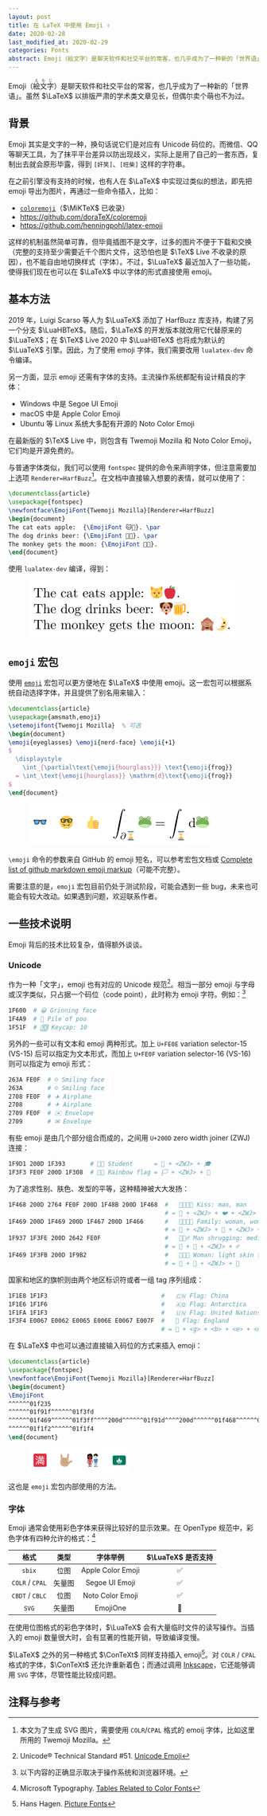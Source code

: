 ```yaml
---
layout: post
title: 在 LaTeX 中使用 Emoji ✌️
date: 2020-02-28
last_modified_at: 2020-02-29
categories: Fonts
abstract: Emoji（絵文字）是聊天软件和社交平台的常客，也几乎成为了一种新的「世界语」。虽然 $\LaTeX$ 以排版严肃的学术类文章见长，但偶尔卖个萌也不为过。
---
```


Emoji（<span lang="ja"><ruby>絵<rt>え</rt></ruby><ruby>文<rt>も</rt></ruby><ruby>字<rt>じ</rt></ruby></span>）是聊天软件和社交平台的常客，也几乎成为了一种新的「世界语」。虽然 $\LaTeX$ 以排版严肃的学术类文章见长，但偶尔卖个萌也不为过。

## 背景

Emoji 其实是文字的一种，换句话说它们是对应有 Unicode 码位的。而微信、QQ 等聊天工具，为了抹平平台差异以防出现歧义，实际上是用了自己的一套东西，复制出去就会原形毕露，得到 `[奸笑]`、`[旺柴]` 这样的字符串。

在之前引擎没有支持的时候，也有人在 $\LaTeX$ 中实现过类似的想法，即先把 emoji 导出为图片，再通过一些命令插入，比如：

- [`coloremoji`](https://ctan.org/pkg/coloremoji)（$\MiKTeX$ 已收录）
- <https://github.com/doraTeX/coloremoji>
- <https://github.com/henningpohl/latex-emoji>

这样的机制虽然简单可靠，但毕竟插图不是文字，过多的图片不便于下载和交换（完整的支持至少需要近千个图片文件，这恐怕也是 $\TeX$ Live 不收录的原因），也不能自由地切换样式（字体）。不过，$\LuaTeX$ 最近加入了一些功能，使得我们现在也可以在 $\LaTeX$ 中以字体的形式直接使用 emoji。

## 基本方法

2019 年，Luigi Scarso 等人为 $\LuaTeX$ 添加了 HarfBuzz 库支持，构建了另一个分支 $\LuaHBTeX$。随后，$\LaTeX$ 的开发版本就改用它代替原来的 $\LuaTeX$；在 $\TeX$ Live 2020 中 $\LuaHBTeX$ 也将成为默认的 $\LuaTeX$ 引擎。因此，为了使用 emoji 字体，我们需要改用 `lualatex-dev` 命令编译。

另一方面，显示 emoji 还需有字体的支持。主流操作系统都配有设计精良的字体：

- Windows 中是 Segoe UI Emoji
- macOS 中是 Apple Color Emoji
- Ubuntu 等 Linux 系统大多配有开源的 Noto Color Emoji

在最新版的 $\TeX$ Live 中，则包含有 Twemoji Mozilla 和 Noto Color Emoji，它们均是开源免费的。

与普通字体类似，我们可以使用 `fontspec` 提供的命令来声明字体，但注意需要加上选项 `Renderer=HarfBuzz`[^twemoji]。在文档中直接输入想要的表情，就可以使用了：

[^twemoji]: 本文为了生成 SVG 图片，需要使用 `COLR`/`CPAL` 格式的 emoij 字体，比如这里所用的 Twemoji Mozilla。

```tex
\documentclass{article}
\usepackage{fontspec}
\newfontface\EmojiFont{Twemoji Mozilla}[Renderer=HarfBuzz]
\begin{document}
The cat eats apple:  {\EmojiFont 🐱🍎}. \par
The dog drinks beer: {\EmojiFont 🐶🍺}. \par
The monkey gets the moon: {\EmojiFont 🙈🌛}.
\end{document}
```

使用 `lualatex-dev` 编译，得到：

<figure>
  <img src="/images/latex-emoji/emoji-basic.svg" alt="emoji-basic">
</figure>

## `emoji` 宏包

使用 [`emoji`](https://ctan.org/pkg/emoji) 宏包可以更方便地在 $\LaTeX$ 中使用 emoji。这一宏包可以根据系统自动选择字体，并且提供了别名用来输入：

```tex
\documentclass{article}
\usepackage{amsmath,emoji}
\setemojifont{Twemoji Mozilla}  % 可选
\begin{document}
\emoji{eyeglasses} \emoji{nerd-face} \emoji{+1}
$
  \displaystyle
    \int_{\partial\text{\emoji{hourglass}}} \text{\emoji{frog}}
  = \int_\text{\emoji{hourglass}} \mathrm{d}\text{\emoji{frog}}
$
\end{document}
```

<figure>
  <img src="/images/latex-emoji/emoji-package.svg" alt="emoji-package">
</figure>

`\emoji` 命令的参数来自 GitHub 的 emoji 短名，可以参考宏包文档或 [Complete list of github markdown emoji markup](https://gist.github.com/rxaviers/7360908)（可能不完整）。

需要注意的是，`emoji` 宏包目前仍处于测试阶段，可能会遇到一些 bug，未来也可能会有较大改动。如果遇到问题，欢迎联系作者。

## 一些技术说明

Emoji 背后的技术比较复杂，值得额外谈谈。

### Unicode

作为一种「文字」，emoji 也有对应的 Unicode 规范[^unicode-tr51]。相当一部分 emoji 与字母或汉字类似，只占据一个码位（code point），此时称为 emoji 字符。例如：[^font]

[^unicode-tr51]: Unicode&reg; Technical Standard #51. [Unicode Emoji](https://www.unicode.org/reports/tr51/)
[^font]: 以下内容的正确显示取决于操作系统和浏览器环境。

```sh
1F600  # 😀 Grinning face
1F4A9  # 💩 Pile of poo
1F51F  # 🔟 Keycap: 10
```

另外的一些可以有文本和 emoji 两种形式。加上 `U+FE0E` variation selector-15 (VS-15) 后可以指定为文本形式，而加上 `U+FE0F` variation selector-16 (VS-16) 则可以指定为 emoji 形式：

```sh
263A FE0F  # ☺️ Smiling face
263A       # ☺ Smiling face
2708 FE0F  # ✈️ Airplane
2708       # ✈ Airplane
2709 FE0F  # ✉️ Envelope
2709       # ✉ Envelope
```

有些 emoji 是由几个部分组合而成的，之间用 `U+200D` zero width joiner (ZWJ) 连接：

```sh
1F9D1 200D 1F393       # 🧑‍🎓 Student      = 🧑 + <ZWJ> + 🎓
1F3F3 FE0F 200D 1F308  # 🏳️‍🌈 Rainbow flag = 🏳️ + <ZWJ> + 🌈
```

为了追求性别、肤色、发型的平等，这种精神被大大发扬：

```sh
1F468 200D 2764 FE0F 200D 1F48B 200D 1F468  #   👨‍❤️‍💋‍👨 Kiss: man, man
                                            # = 👨 + <ZWJ> + ❤️ + <ZWJ> + 💋 + <ZWJ> + 👨
1F469 200D 1F469 200D 1F467 200D 1F466      #   👩‍👩‍👧‍👦 Family: woman, woman, girl, boy
                                            # = 👩 + <ZWJ> + 👩 + <ZWJ> + 👧 + <ZWJ> + 👦
1F937 1F3FE 200D 2642 FE0F                  #   🤷🏾‍♂️ Man shrugging: medium-dark skin tone
                                            # = 🤷 + 🏾 + <ZWJ> + ♂️
1F469 1F3FB 200D 1F9B2                      #   👩🏻‍🦲 Woman: light skin tone, bald
                                            # = 👩 + 🏻 + <ZWJ> + 🦲
```

国家和地区的旗帜则由两个地区标识符或者一组 tag 序列组成：

```sh
1F1E8 1F1F3                                #   🇨🇳 Flag: China          = 🇨 + 🇳
1F1E6 1F1F6                                #   🇦🇶 Flag: Antarctica     = 🇦 + 🇶
1F1FA 1F1F3                                #   🇺🇳 Flag: United Nations = 🇺 + 🇳
1F3F4 E0067 E0062 E0065 E006E E0067 E007F  #   🏴󠁧󠁢󠁥󠁮󠁧󠁿 Flag: England
                                           # = 🏴 + <g> + <b> + <e> + <n> + <g> + <END>
```

在 $\LaTeX$ 中也可以通过直接输入码位的方式来插入 emoji：

```tex
\documentclass{article}
\usepackage{fontspec}
\newfontface\EmojiFont{Twemoji Mozilla}[Renderer=HarfBuzz]
\begin{document}
\EmojiFont
^^^^^^01f235
^^^^^^01f91f^^^^^^01f3fd
^^^^^^01f469^^^^^^01f3ff^^^^200d^^^^^^01f91d^^^^200d^^^^^^01f468^^^^^^01f3fb
^^^^^^01f1f2^^^^^^01f1f4
\end{document}
```

<figure>
  <img src="/images/latex-emoji/emoji-unicode.svg" alt="emoji-unicode">
</figure>

这也是 `emoji` 宏包内部使用的方法。

### 字体

Emoji 通常会使用彩色字体来获得比较好的显示效果。在 OpenType 规范中，彩色字体有四种允许的格式：[^opentype-color-font]

[^opentype-color-font]: Microsoft Typography. [Tables Related to Color Fonts](https://docs.microsoft.com/typography/opentype/spec/otff#tables-related-to-color-fonts)

| 格式            | 类型   | 字体举例          | $\LuaTeX$ 是否支持 |
|:---------------:|:------:|:-----------------:|:--------------------:|
| `sbix`          | 位图   | Apple Color Emoji | ✅ |
| `COLR` / `CPAL` | 矢量图 | Segoe UI Emoji    | ✅ |
| `CBDT` / `CBLC` | 位图   | Noto Color Emoji  | ✅ |
| `SVG`           | 矢量图 | EmojiOne          | 🚫 |

在使用位图格式的彩色字体时，$\LuaTeX$ 会有大量临时文件的读写操作。当插入的 emoji 数量很大时，会有显著的性能开销，导致编译变慢。

$\LaTeX$ 之外的另一种格式 $\ConTeXt$ 同样支持插入 emoji[^context-emoji]。对 `COLR` / `CPAL` 格式的字体，$\ConTeXt$ 还允许重新着色；而通过调用 [Inkscape](https://inkscape.org/)，它还能够调用 `SVG` 字体，尽管性能比较成问题。

[^context-emoji]: Hans Hagen. [Picture Fonts](https://meeting.contextgarden.net/2017/talks/2017-09-12-hans-color-fonts/picture-fonts.pdf)

## 注释与参考

<div id="footnotes"></div>
